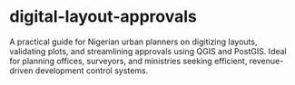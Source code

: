 # digital-layout-approvals
A practical guide for Nigerian urban planners on digitizing layouts, validating plots, and streamlining approvals using QGIS and PostGIS. Ideal for planning offices, surveyors, and ministries seeking efficient, revenue-driven development control systems.
